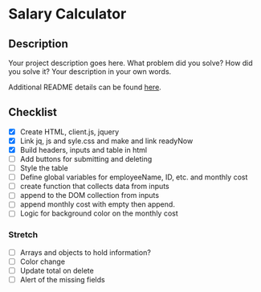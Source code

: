 # Salary Calculator

## Description

Your project description goes here. What problem did you solve? How did you solve it? Your description in your own words.

Additional README details can be found [here](https://github.com/PrimeAcademy/readme-template/blob/master/README.md).

## Checklist

- [x] Create HTML, client.js, jquery
- [x] Link jq, js and syle.css and make and link readyNow
- [x] Build headers, inputs and table in html
- [ ] Add buttons for submitting and deleting
- [ ] Style the table
- [ ] Define global variables for employeeName, ID, etc. and monthly cost
- [ ] create function that collects data from inputs
- [ ] append to the DOM collection from inputs
- [ ] append monthly cost with empty then append.
- [ ] Logic for background color on the monthly cost

### Stretch

- [ ] Arrays and objects to hold information?
- [ ] Color change
- [ ] Update total on delete
- [ ] Alert of the missing fields